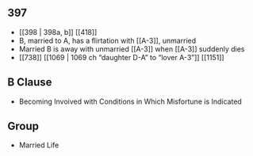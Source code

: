 ## 397
- [[398 | 398a, b]] [[418]] 
- B, married to A, has a flirtation with [[A-3]], unmarried
- Married B is away with unmarried [[A-3]] when [[A-3]] suddenly dies
- [[738]] [[1069 | 1069 ch “daughter D-A” to “lover A-3”]] [[1151]] 

## B Clause
- Becoming Invoived with Conditions in Which Misfortune is Indicated

## Group
- Married Life

